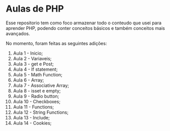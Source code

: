 # Aulas de PHP

Esse repositorio tem como foco armazenar todo o conteudo que usei para aprender PHP, podendo conter conceitos básicos e também conceitos mais avançados.

No momento, foram feitas as seguintes adições:

1. Aula 1 - Inicio;
2. Aula 2 - Variaveis;
3. Aula 3 - get e Post;
4. Aula 4 - If statement;
5. Aula 5 - Math Function;
6. Aula 6 - Array;
7. Aula 7 - Associative Array;
8. Aula 8 - isset e empty;
9. Aula 9 - Radio button;
10. Aula 10 - Checkboxes;
11. Aula 11 - Functions;
12. Aula 12 - String Functions;
13. Aula 13 - Include;
14. Aula 14 - Cookies;
